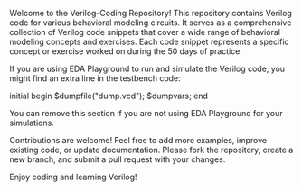 
Welcome to the Verilog-Coding Repository! This repository contains Verilog code for various behavioral modeling circuits. It serves as a comprehensive collection of Verilog code snippets that cover a wide range of behavioral modeling concepts and exercises. Each code snippet represents a specific concept or exercise worked on during the 50 days of practice.

If you are using EDA Playground to run and simulate the Verilog code, you might find an extra line in the testbench code:

initial begin 
    $dumpfile("dump.vcd"); 
    $dumpvars;
end

You can remove this section if you are not using EDA Playground for your simulations.

Contributions are welcome! Feel free to add more examples, improve existing code, or update documentation. Please fork the repository, create a new branch, and submit a pull request with your changes.

Enjoy coding and learning Verilog!
